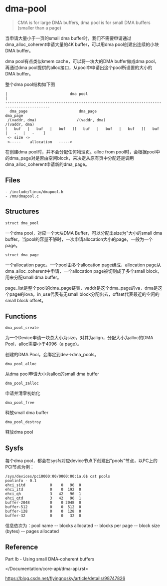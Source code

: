 # dma-pool

> CMA is for large DMA buffers, dma pool is for small DMA buffers (smaller than a page)

当申请大量小于一页的small dma buffer时，我们不需要申请通过dma_alloc_coherent申请大量的4K buffer，可以用dma pool创建出连续的小块DMA buffer。

dma pool有点类似kmem cache，可以将一块大的DMA buffer做成dma pool，再通过dma pool提供的alloc接口，从pool中申请出这个pool所设置的大小的DMA buffer。

整个dma pool结构如下图

```
|               			 dma pool                                        |
------------------------------------------------------------------------------------------
  dma_page                       dma_page                       dma_page
 /(vaddr, dma)                  /(vaddr, dma)                  /(vaddr, dma)
[   buf   |   buf   |   buf   ][   buf   |   buf   |   buf   ][   buf   |   -   |   -    ]
 <- size ->
 <-----    allocation   ----->
```

在创建dma pool时，并不会分配任何物理页。alloc from pool时，会根据pool中的dma_page对是否由空闲block，来决定从原有页中分配还是调用dma_alloc_coherent申请新的dma_page。

## Files

```
- /include/linux/dmapool.h
- /mm/dmapool.c
```

## Structures

`struct dma_pool`

一个dma pool，对应一个大块DMA Buffer，可以分配出size为"大小的small dma buffer。当pool的容量不够时，一次申请allocation大小的page，一般为一个page。

`struct dma_page`

一个allocation page。一个pool由多个allocation page组成，allocation page从dma_alloc_coherent中申请，一个allocation page被切割成了多个small block，用来分配small dma buffer。

page_list是整个pool的dma_page链表，vaddr是这个dma_page的va，dma是这个page的iova，in_use代表有无small block分配出去，offset代表最近的空闲的small block offset。

## Functions

`dma_pool_create`

为一个Device申请一块总大小为size，对其为align，分配大小为alloc的DMA Pool，alloc需要小于4096（a page）。

创建的DMA Pool，会绑定到dev->dma_pools。

`dma_pool_alloc`

从dma pool申请大小为alloc的small dma buffer

`dma_pool_zalloc`

申请并清零初始化

`dma_pool_free`

释放small dma buffer

`dma_pool_destroy`

释放dma pool

## Sysfs

每个dma pool，都会在sysfs对应device节点下创建出"pools"节点，以PC上的PCI节点为例：

```
/sys/devices/pci0000:00/0000:00:1a.0$ cat pools
poolinfo - 0.1
ehci_sitd           0    0   96  0
ehci_itd            0    0  192  0
ehci_qh             3   42   96  1
ehci_qtd            3   42   96  1
buffer-2048         0    0 2048  0
buffer-512          0    0  512  0
buffer-128          0    0  128  0
buffer-32           0    0   32  0
```

信息依次为：pool name -- blocks allocated -- blocks per page -- block size (bytes) -- pages allocated

## Reference

Part Ib - Using small DMA-coherent buffers

</Documentation/core-api/dma-api.rst>

<https://blog.csdn.net/flyingnosky/article/details/98747826>